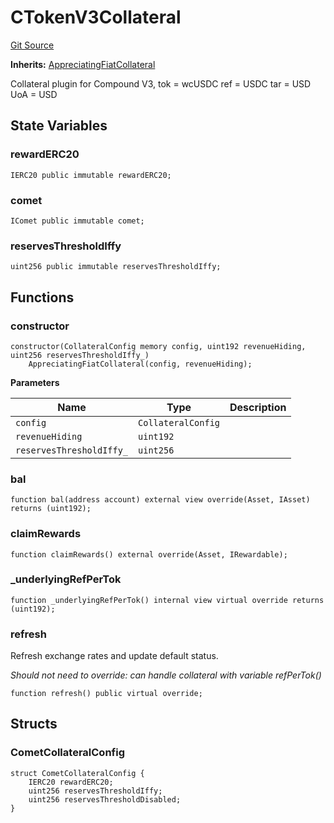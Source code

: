 # CTokenV3Collateral
[Git Source](https://github.com/larrythecucumber321/protocol/blob/77d337b8595ba96d069ded321419b36a61984170/contracts/plugins/assets/compoundv3/CTokenV3Collateral.sol)

**Inherits:**
[AppreciatingFiatCollateral](/tools/docgen/src/contracts/plugins/assets/AppreciatingFiatCollateral.sol/abstract.AppreciatingFiatCollateral.md)

Collateral plugin for Compound V3,
tok = wcUSDC
ref = USDC
tar = USD
UoA = USD


## State Variables
### rewardERC20

```solidity
IERC20 public immutable rewardERC20;
```


### comet

```solidity
IComet public immutable comet;
```


### reservesThresholdIffy

```solidity
uint256 public immutable reservesThresholdIffy;
```


## Functions
### constructor


```solidity
constructor(CollateralConfig memory config, uint192 revenueHiding, uint256 reservesThresholdIffy_)
    AppreciatingFiatCollateral(config, revenueHiding);
```
**Parameters**

|Name|Type|Description|
|----|----|-----------|
|`config`|`CollateralConfig`||
|`revenueHiding`|`uint192`||
|`reservesThresholdIffy_`|`uint256`||


### bal


```solidity
function bal(address account) external view override(Asset, IAsset) returns (uint192);
```

### claimRewards


```solidity
function claimRewards() external override(Asset, IRewardable);
```

### _underlyingRefPerTok


```solidity
function _underlyingRefPerTok() internal view virtual override returns (uint192);
```

### refresh

Refresh exchange rates and update default status.

*Should not need to override: can handle collateral with variable refPerTok()*


```solidity
function refresh() public virtual override;
```

## Structs
### CometCollateralConfig

```solidity
struct CometCollateralConfig {
    IERC20 rewardERC20;
    uint256 reservesThresholdIffy;
    uint256 reservesThresholdDisabled;
}
```

